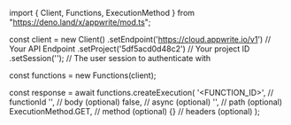 import { Client, Functions, ExecutionMethod } from "https://deno.land/x/appwrite/mod.ts";

const client = new Client()
    .setEndpoint('https://cloud.appwrite.io/v1') // Your API Endpoint
    .setProject('5df5acd0d48c2') // Your project ID
    .setSession(''); // The user session to authenticate with

const functions = new Functions(client);

const response = await functions.createExecution(
    '<FUNCTION_ID>', // functionId
    '<BODY>', // body (optional)
    false, // async (optional)
    '<PATH>', // path (optional)
    ExecutionMethod.GET, // method (optional)
    {} // headers (optional)
);
